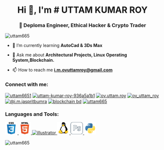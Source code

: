 <h1 align="center">Hi 👋, I'm # UTTAM KUMAR ROY</h1>
<h3 align="center">🏢 Deploma Engineer, Ethical Hacker & Crypto Trader</h3>

<p align="left"> <img src="https://komarev.com/ghpvc/?username=uttam665&label=Profile%20views&color=0e75b6&style=flat" alt="uttam665" /> </p>

- 🌱 I’m currently learning **AutoCad & 3Ds Max**

- 💬 Ask me about **Architectural Projects, Linux Operating System,Blockchain.**

- 📫 How to reach me **i.m.ovuttamroy@gmail.com**

<h3 align="left">Connect with me:</h3>
<p align="left">
<a href="https://twitter.com/uttam6651" target="blank"><img align="center" src="https://raw.githubusercontent.com/rahuldkjain/github-profile-readme-generator/master/src/images/icons/Social/twitter.svg" alt="uttam6651" height="30" width="40" /></a>
<a href="https://linkedin.com/in/uttam-kumar-roy-936a5a1b1" target="blank"><img align="center" src="https://raw.githubusercontent.com/rahuldkjain/github-profile-readme-generator/master/src/images/icons/Social/linked-in-alt.svg" alt="uttam-kumar-roy-936a5a1b1" height="30" width="40" /></a>
<a href="https://fb.com/ov.uttam.roy" target="blank"><img align="center" src="https://raw.githubusercontent.com/rahuldkjain/github-profile-readme-generator/master/src/images/icons/Social/facebook.svg" alt="ov.uttam.roy" height="30" width="40" /></a>
<a href="https://instagram.com/ov_uttam_roy" target="blank"><img align="center" src="https://raw.githubusercontent.com/rahuldkjain/github-profile-readme-generator/master/src/images/icons/Social/instagram.svg" alt="ov_uttam_roy" height="30" width="40" /></a>
<a href="https://medium.com/@i.m.jaspritbumra" target="blank"><img align="center" src="https://raw.githubusercontent.com/rahuldkjain/github-profile-readme-generator/master/src/images/icons/Social/medium.svg" alt="@i.m.jaspritbumra" height="30" width="40" /></a>
<a href="https://www.youtube.com/c/blockchain bd" target="blank"><img align="center" src="https://raw.githubusercontent.com/rahuldkjain/github-profile-readme-generator/master/src/images/icons/Social/youtube.svg" alt="blockchain bd" height="30" width="40" /></a>
<a href="https://discord.gg/uttam665" target="blank"><img align="center" src="https://raw.githubusercontent.com/rahuldkjain/github-profile-readme-generator/master/src/images/icons/Social/discord.svg" alt="uttam665" height="30" width="40" /></a>
</p>

<h3 align="left">Languages and Tools:</h3>
<p align="left"> <a href="https://www.w3schools.com/css/" target="_blank" rel="noreferrer"> <img src="https://raw.githubusercontent.com/devicons/devicon/master/icons/css3/css3-original-wordmark.svg" alt="css3" width="40" height="40"/> </a> <a href="https://www.w3.org/html/" target="_blank" rel="noreferrer"> <img src="https://raw.githubusercontent.com/devicons/devicon/master/icons/html5/html5-original-wordmark.svg" alt="html5" width="40" height="40"/> </a> <a href="https://www.adobe.com/in/products/illustrator.html" target="_blank" rel="noreferrer"> <img src="https://www.vectorlogo.zone/logos/adobe_illustrator/adobe_illustrator-icon.svg" alt="illustrator" width="40" height="40"/> </a> <a href="https://www.linux.org/" target="_blank" rel="noreferrer"> <img src="https://raw.githubusercontent.com/devicons/devicon/master/icons/linux/linux-original.svg" alt="linux" width="40" height="40"/> </a> <a href="https://www.photoshop.com/en" target="_blank" rel="noreferrer"> <img src="https://raw.githubusercontent.com/devicons/devicon/master/icons/photoshop/photoshop-line.svg" alt="photoshop" width="40" height="40"/> </a> <a href="https://www.python.org" target="_blank" rel="noreferrer"> <img src="https://raw.githubusercontent.com/devicons/devicon/master/icons/python/python-original.svg" alt="python" width="40" height="40"/> </a> </p>

<p><img align="center" src="https://github-readme-stats.vercel.app/api/top-langs?username=uttam665&show_icons=true&locale=en&layout=compact" alt="uttam665" /></p>
